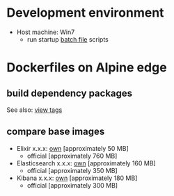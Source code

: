 # Development environment
  * Host machine: Win7
    - run startup [batch file](https://github.com/5003/SDO/blob/master/Startup%20Wizard.bat) scripts

# Dockerfiles on Alpine edge
## build dependency packages
See also: [view tags](https://hub.docker.com/r/5003/builder/tags/)
## compare base images
  * Elixir x.x.x: [own](https://github.com/5003/dockerfile-elixir/branches/all) [approximately 50 MB]
    - official [approximately 760 MB]
  * Elasticsearch x.x.x: [own](https://github.com/5003/dockerfile-elasticsearch/branches/all) [approximately 160 MB]
    - official [approximately 350 MB]
  * Kibana x.x.x: [own](https://github.com/5003/dockerfile-kibana/branches/all) [approximately 180 MB]
    - official [approximately 300 MB]